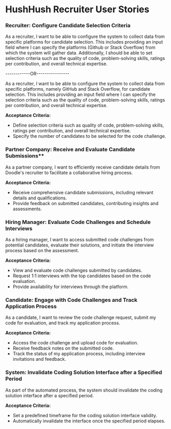 # HushHush Recruiter User Stories

### Recruiter: Configure Candidate Selection Criteria

As a recruiter, I want to be able to configure the system to collect data from specific platforms for candidate selection. This includes providing an input field where I can specify the platforms (Github or Stack Overflow) from which the system will gather data. Additionally, I should be able to set selection criteria such as the quality of code, problem-solving skills, ratings per contribution, and overall technical expertise.

------------OR----------------

As a recruiter, I want to be able to configure the system to collect data from specific platforms, namely GitHub and Stack Overflow, for candidate selection. This includes providing an input field where I can specify the selection criteria such as the quality of code, problem-solving skills, ratings per contribution, and overall technical expertise.

**Acceptance Criteria:**

- Define selection criteria such as quality of code, problem-solving skills, ratings per contribution, and overall technical expertise.
- Specify the number of candidates to be selected for the code challenge.

### Partner Company: Receive and Evaluate Candidate Submissions\*\*

As a partner company, I want to efficiently receive candidate details from Doodle's recruiter to facilitate a collaborative hiring process.

**Acceptance Criteria:**

- Receive comprehensive candidate submissions, including relevant details and qualifications.
- Provide feedback on submitted candidates, contributing insights and assessments.

### Hiring Manager: Evaluate Code Challenges and Schedule Interviews

As a hiring manager, I want to access submitted code challenges from potential candidates, evaluate their solutions, and initiate the interview process based on the assessment.

**Acceptance Criteria:**

- View and evaluate code challenges submitted by candidates.
- Request 1:1 interviews with the top candidates based on the code evaluation.
- Provide availability for interviews through the platform.

### Candidate: Engage with Code Challenges and Track Application Process

As a candidate, I want to review the code challenge request, submit my code for evaluation, and track my application process.

**Acceptance Criteria:**

- Access the code challenge and upload code for evaluation.
- Receive feedback notes on the submitted code.
- Track the status of my application process, including interview invitations and feedback.

### System: Invalidate Coding Solution Interface after a Specified Period

As part of the automated process, the system should invalidate the coding solution interface after a specified period.

**Acceptance Criteria:**

- Set a predefined timeframe for the coding solution interface validity.
- Automatically invalidate the interface once the specified period elapses.
